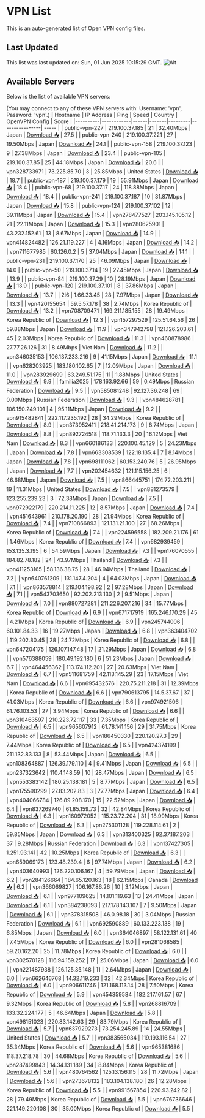 # VPN List

This is an auto-generated list of Open VPN config files.

## Last Updated

This list was last updated on: Sun, 01 Jun 2025 10:15:29 GMT.
![Alt](https://repobeats.axiom.co/api/embed/186b98318ef1479477931607c1ad7d823f12451f.svg "Repobeats analytics image")

## Available Servers

Below is the list of available VPN servers:

(You may connect to any of these VPN servers with: Username: 'vpn', Password: 'vpn'.)
| Hostname | IP Address | Ping | Speed | Country | OpenVPN Config | Score |
|----------|------------|------|-------|---------|----------------| ----- |
| public-vpn-227 | 219.100.37.185 | 21 | 32.40Mbps | Japan | [Download 📥](./configs/server_0_JP.ovpn) | 27.5 |
| public-vpn-240 | 219.100.37.221 | 27 | 19.50Mbps | Japan | [Download 📥](./configs/server_1_JP.ovpn) | 24.1 |
| public-vpn-158 | 219.100.37.123 | 9 | 27.38Mbps | Japan | [Download 📥](./configs/server_2_JP.ovpn) | 23.4 |
| public-vpn-105 | 219.100.37.85 | 25 | 44.18Mbps | Japan | [Download 📥](./configs/server_3_JP.ovpn) | 20.6 |
| vpn328733971 | 73.225.85.70 | 3 | 25.85Mbps | United States | [Download 📥](./configs/server_4_US.ovpn) | 18.7 |
| public-vpn-187 | 219.100.37.179 | 19 | 55.91Mbps | Japan | [Download 📥](./configs/server_5_JP.ovpn) | 18.4 |
| public-vpn-68 | 219.100.37.17 | 24 | 118.88Mbps | Japan | [Download 📥](./configs/server_6_JP.ovpn) | 18.4 |
| public-vpn-241 | 219.100.37.187 | 10 | 31.87Mbps | Japan | [Download 📥](./configs/server_7_JP.ovpn) | 15.8 |
| public-vpn-124 | 219.100.37.102 | 12 | 39.11Mbps | Japan | [Download 📥](./configs/server_8_JP.ovpn) | 15.4 |
| vpn278477527 | 203.145.105.12 | 21 | 22.11Mbps | Japan | [Download 📥](./configs/server_9_JP.ovpn) | 15.3 |
| vpn280625901 | 43.232.152.61 | 13 | 8.67Mbps | Japan | [Download 📥](./configs/server_10_JP.ovpn) | 14.9 |
| vpn414824482 | 126.21.119.227 | 4 | 4.16Mbps | Japan | [Download 📥](./configs/server_11_JP.ovpn) | 14.2 |
| vpn711677985 | 60.126.0.2 | 5 | 37.04Mbps | Japan | [Download 📥](./configs/server_12_JP.ovpn) | 14.1 |
| public-vpn-231 | 219.100.37.170 | 25 | 46.09Mbps | Japan | [Download 📥](./configs/server_13_JP.ovpn) | 14.0 |
| public-vpn-50 | 219.100.37.14 | 19 | 27.45Mbps | Japan | [Download 📥](./configs/server_14_JP.ovpn) | 13.9 |
| public-vpn-84 | 219.100.37.29 | 10 | 28.19Mbps | Japan | [Download 📥](./configs/server_15_JP.ovpn) | 13.9 |
| public-vpn-120 | 219.100.37.101 | 8 | 37.86Mbps | Japan | [Download 📥](./configs/server_16_JP.ovpn) | 13.7 |
| 2i6 | 1.66.33.45 | 28 | 7.97Mbps | Japan | [Download 📥](./configs/server_17_JP.ovpn) | 13.3 |
| vpn420155654 | 59.5.57.178 | 38 | 2.74Mbps | Korea Republic of | [Download 📥](./configs/server_18_KR.ovpn) | 13.2 |
| vpn708709471 | 169.211.185.155 | 28 | 19.49Mbps | Korea Republic of | [Download 📥](./configs/server_19_KR.ovpn) | 12.3 |
| vpn157297529 | 125.51.64.56 | 26 | 59.88Mbps | Japan | [Download 📥](./configs/server_20_JP.ovpn) | 11.9 |
| vpn347942798 | 121.126.203.61 | 45 | 2.03Mbps | Korea Republic of | [Download 📥](./configs/server_21_KR.ovpn) | 11.3 |
| vpn460878986 | 27.77.26.126 | 31 | 8.49Mbps | Viet Nam | [Download 📥](./configs/server_22_VN.ovpn) | 11.2 |
| vpn346035153 | 106.137.233.216 | 9 | 41.15Mbps | Japan | [Download 📥](./configs/server_23_JP.ovpn) | 11.1 |
| vpn628203925 | 183.180.102.65 | 7 | 12.09Mbps | Japan | [Download 📥](./configs/server_24_JP.ovpn) | 11.0 |
| vpn283929699 | 63.249.51.175 | 11 | 1.88Mbps | United States | [Download 📥](./configs/server_25_US.ovpn) | 9.9 |
| familia2025 | 178.163.92.66 | 59 | 0.49Mbps | Russian Federation | [Download 📥](./configs/server_26_RU.ovpn) | 9.5 |
| vpn585081248 | 92.127.36.248 | 69 | 0.00Mbps | Russian Federation | [Download 📥](./configs/server_27_RU.ovpn) | 9.3 |
| vpn484628781 | 106.150.249.101 | 4 | 95.11Mbps | Japan | [Download 📥](./configs/server_28_JP.ovpn) | 9.2 |
| vpn915482841 | 222.117.235.192 | 28 | 34.29Mbps | Korea Republic of | [Download 📥](./configs/server_29_KR.ovpn) | 8.9 |
| vpn373952411 | 218.41.214.173 | 9 | 8.74Mbps | Japan | [Download 📥](./configs/server_30_JP.ovpn) | 8.8 |
| vpn892724518 | 118.71.133.3 | 20 | 16.12Mbps | Viet Nam | [Download 📥](./configs/server_31_VN.ovpn) | 8.3 |
| vpn660186133 | 220.100.45.129 | 5 | 24.23Mbps | Japan | [Download 📥](./configs/server_32_JP.ovpn) | 7.8 |
| vpn663308539 | 122.18.135.4 | 7 | 8.14Mbps | Japan | [Download 📥](./configs/server_33_JP.ovpn) | 7.8 |
| vpn698111062 | 60.153.240.76 | 5 | 26.95Mbps | Japan | [Download 📥](./configs/server_34_JP.ovpn) | 7.7 |
| vpn202454632 | 121.115.156.25 | 6 | 46.68Mbps | Japan | [Download 📥](./configs/server_35_JP.ovpn) | 7.5 |
| vpn866445751 | 174.72.203.211 | 19 | 11.31Mbps | United States | [Download 📥](./configs/server_36_US.ovpn) | 7.5 |
| vpn881273579 | 123.255.239.23 | 3 | 72.38Mbps | Japan | [Download 📥](./configs/server_37_JP.ovpn) | 7.5 |
| vpn972922179 | 220.214.11.225 | 12 | 8.57Mbps | Japan | [Download 📥](./configs/server_38_JP.ovpn) | 7.4 |
| vpn451643961 | 210.178.20.190 | 28 | 21.94Mbps | Korea Republic of | [Download 📥](./configs/server_39_KR.ovpn) | 7.4 |
| vpn710866893 | 121.131.21.100 | 27 | 68.26Mbps | Korea Republic of | [Download 📥](./configs/server_40_KR.ovpn) | 7.4 |
| vpn224596558 | 182.209.21.176 | 61 | 1.46Mbps | Korea Republic of | [Download 📥](./configs/server_41_KR.ovpn) | 7.4 |
| vpn682939459 | 153.135.3.195 | 6 | 54.59Mbps | Japan | [Download 📥](./configs/server_42_JP.ovpn) | 7.3 |
| vpn176070555 | 184.82.78.182 | 24 | 43.97Mbps | Thailand | [Download 📥](./configs/server_43_TH.ovpn) | 7.3 |
| vpn411253165 | 58.136.38.75 | 28 | 46.94Mbps | Thailand | [Download 📥](./configs/server_44_TH.ovpn) | 7.2 |
| vpn640761209 | 131.147.4.204 | 4 | 64.03Mbps | Japan | [Download 📥](./configs/server_45_JP.ovpn) | 7.1 |
| vpn863578814 | 219.104.198.92 | 2 | 97.28Mbps | Japan | [Download 📥](./configs/server_46_JP.ovpn) | 7.1 |
| vpn543703650 | 92.202.213.130 | 2 | 9.51Mbps | Japan | [Download 📥](./configs/server_47_JP.ovpn) | 7.0 |
| vpn880727281 | 211.226.207.216 | 34 | 15.77Mbps | Korea Republic of | [Download 📥](./configs/server_48_KR.ovpn) | 6.9 |
| vpn671717919 | 165.246.170.29 | 45 | 4.21Mbps | Korea Republic of | [Download 📥](./configs/server_49_KR.ovpn) | 6.9 |
| vpn245744006 | 60.101.84.33 | 16 | 19.27Mbps | Japan | [Download 📥](./configs/server_50_JP.ovpn) | 6.8 |
| vpn363404702 | 119.202.80.45 | 28 | 24.72Mbps | Korea Republic of | [Download 📥](./configs/server_51_KR.ovpn) | 6.8 |
| vpn647204175 | 126.107.147.48 | 17 | 21.29Mbps | Japan | [Download 📥](./configs/server_52_JP.ovpn) | 6.8 |
| vpn576388059 | 180.49.192.180 | 6 | 51.23Mbps | Japan | [Download 📥](./configs/server_53_JP.ovpn) | 6.7 |
| vpn464456362 | 113.174.112.201 | 27 | 20.63Mbps | Viet Nam | [Download 📥](./configs/server_54_VN.ovpn) | 6.7 |
| vpn511681759 | 42.113.145.29 | 23 | 17.15Mbps | Viet Nam | [Download 📥](./configs/server_55_VN.ovpn) | 6.6 |
| vpn695432576 | 220.75.211.218 | 31 | 12.39Mbps | Korea Republic of | [Download 📥](./configs/server_56_KR.ovpn) | 6.6 |
| vpn790613795 | 14.5.37.67 | 37 | 41.03Mbps | Korea Republic of | [Download 📥](./configs/server_57_KR.ovpn) | 6.6 |
| vpn974921506 | 61.76.103.53 | 27 | 3.94Mbps | Korea Republic of | [Download 📥](./configs/server_58_KR.ovpn) | 6.6 |
| vpn310463597 | 210.223.72.117 | 33 | 7.35Mbps | Korea Republic of | [Download 📥](./configs/server_59_KR.ovpn) | 6.5 |
| vpn965607912 | 61.78.141.156 | 29 | 31.75Mbps | Korea Republic of | [Download 📥](./configs/server_60_KR.ovpn) | 6.5 |
| vpn186450330 | 220.120.27.3 | 29 | 7.44Mbps | Korea Republic of | [Download 📥](./configs/server_61_KR.ovpn) | 6.5 |
| vpn424374199 | 211.132.83.133 | 8 | 53.44Mbps | Japan | [Download 📥](./configs/server_62_JP.ovpn) | 6.5 |
| vpn108364887 | 126.39.179.110 | 4 | 9.41Mbps | Japan | [Download 📥](./configs/server_63_JP.ovpn) | 6.5 |
| vpn237323642 | 110.4.148.59 | 10 | 28.47Mbps | Japan | [Download 📥](./configs/server_64_JP.ovpn) | 6.5 |
| vpn553383142 | 180.25.138.181 | 5 | 8.77Mbps | Japan | [Download 📥](./configs/server_65_JP.ovpn) | 6.5 |
| vpn175590299 | 27.83.202.83 | 3 | 77.77Mbps | Japan | [Download 📥](./configs/server_66_JP.ovpn) | 6.4 |
| vpn404066784 | 126.89.208.170 | 15 | 22.52Mbps | Japan | [Download 📥](./configs/server_67_JP.ovpn) | 6.4 |
| vpn837269740 | 61.85.159.73 | 32 | 42.84Mbps | Korea Republic of | [Download 📥](./configs/server_68_KR.ovpn) | 6.3 |
| vpn160972052 | 115.23.72.204 | 31 | 18.99Mbps | Korea Republic of | [Download 📥](./configs/server_69_KR.ovpn) | 6.3 |
| vpn275301128 | 119.228.114.61 | 2 | 59.85Mbps | Japan | [Download 📥](./configs/server_70_JP.ovpn) | 6.3 |
| vpn313400325 | 92.37.187.203 | 37 | 9.28Mbps | Russian Federation | [Download 📥](./configs/server_71_RU.ovpn) | 6.3 |
| vpn137427305 | 1.251.93.141 | 42 | 10.25Mbps | Korea Republic of | [Download 📥](./configs/server_72_KR.ovpn) | 6.3 |
| vpn659069173 | 123.48.239.4 | 6 | 97.74Mbps | Japan | [Download 📥](./configs/server_73_JP.ovpn) | 6.2 |
| vpn403640993 | 126.220.106.167 | 4 | 59.79Mbps | Japan | [Download 📥](./configs/server_74_JP.ovpn) | 6.2 |
| vpn284126664 | 184.65.120.163 | 18 | 62.15Mbps | Canada | [Download 📥](./configs/server_75_CA.ovpn) | 6.2 |
| vpn366069827 | 106.167.86.26 | 10 | 3.12Mbps | Japan | [Download 📥](./configs/server_76_JP.ovpn) | 6.1 |
| vpn977109625 | 14.101.119.63 | 13 | 24.41Mbps | Japan | [Download 📥](./configs/server_77_JP.ovpn) | 6.1 |
| vpn384238093 | 217.178.143.107 | 7 | 9.50Mbps | Japan | [Download 📥](./configs/server_78_JP.ovpn) | 6.1 |
| vpn378315508 | 46.0.98.18 | 30 | 3.04Mbps | Russian Federation | [Download 📥](./configs/server_79_RU.ovpn) | 6.1 |
| vpn692590889 | 60.133.223.138 | 19 | 6.85Mbps | Japan | [Download 📥](./configs/server_80_JP.ovpn) | 6.0 |
| vpn364046897 | 58.122.131.61 | 40 | 7.45Mbps | Korea Republic of | [Download 📥](./configs/server_81_KR.ovpn) | 6.0 |
| vpn281068585 | 59.20.162.20 | 25 | 11.78Mbps | Korea Republic of | [Download 📥](./configs/server_82_KR.ovpn) | 6.0 |
| vpn302570128 | 116.94.159.252 | 17 | 25.06Mbps | Japan | [Download 📥](./configs/server_83_JP.ovpn) | 6.0 |
| vpn221487938 | 126.125.35.148 | 11 | 2.64Mbps | Japan | [Download 📥](./configs/server_84_JP.ovpn) | 6.0 |
| vpn662646768 | 14.32.119.233 | 32 | 42.34Mbps | Korea Republic of | [Download 📥](./configs/server_85_KR.ovpn) | 6.0 |
| vpn906611746 | 121.168.113.14 | 28 | 7.50Mbps | Korea Republic of | [Download 📥](./configs/server_86_KR.ovpn) | 5.9 |
| vpn454359584 | 182.217.161.57 | 67 | 9.32Mbps | Korea Republic of | [Download 📥](./configs/server_87_KR.ovpn) | 5.8 |
| vpn268816709 | 133.32.224.177 | 5 | 46.64Mbps | Japan | [Download 📥](./configs/server_88_JP.ovpn) | 5.8 |
| vpn498151023 | 220.83.142.63 | 29 | 83.79Mbps | Korea Republic of | [Download 📥](./configs/server_89_KR.ovpn) | 5.7 |
| vpn637929273 | 73.254.245.89 | 14 | 24.55Mbps | United States | [Download 📥](./configs/server_90_US.ovpn) | 5.7 |
| vpn383565034 | 119.193.116.54 | 27 | 35.34Mbps | Korea Republic of | [Download 📥](./configs/server_91_KR.ovpn) | 5.6 |
| vpn965381686 | 118.37.218.78 | 30 | 44.68Mbps | Korea Republic of | [Download 📥](./configs/server_92_KR.ovpn) | 5.6 |
| vpn287499843 | 14.34.131.189 | 34 | 8.84Mbps | Korea Republic of | [Download 📥](./configs/server_93_KR.ovpn) | 5.6 |
| vpn480764562 | 125.13.156.115 | 28 | 11.72Mbps | Japan | [Download 📥](./configs/server_94_JP.ovpn) | 5.6 |
| vpn273678132 | 183.104.138.180 | 26 | 12.28Mbps | Korea Republic of | [Download 📥](./configs/server_95_KR.ovpn) | 5.5 |
| vpn991567854 | 220.93.242.82 | 28 | 79.49Mbps | Korea Republic of | [Download 📥](./configs/server_96_KR.ovpn) | 5.5 |
| vpn676736646 | 221.149.220.108 | 30 | 35.00Mbps | Korea Republic of | [Download 📥](./configs/server_97_KR.ovpn) | 5.5 |
